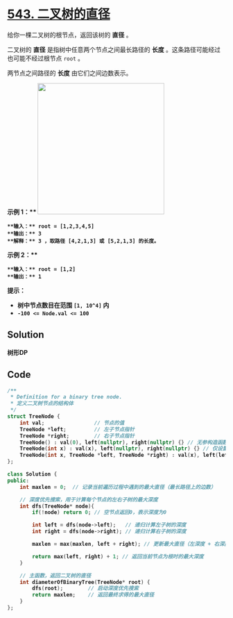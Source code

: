 # [543. 二叉树的直径](https://leetcode.cn/problems/diameter-of-binary-tree/description/?envType=study-plan-v2&envId=top-100-liked)

给你一棵二叉树的根节点，返回该树的 **直径**  。

二叉树的 **直径**  是指树中任意两个节点之间最长路径的 **长度**  。这条路径可能经过也可能不经过根节点 `root` 。

两节点之间路径的 **长度**  由它们之间边数表示。

<strong class="example">示例 1：** 
<img alt="" src="https://gitee.com/baishuaishuai/saveimg/raw/master/202508050957540.jpg" style="width: 292px; height: 302px;">

```
**输入：** root = [1,2,3,4,5]
**输出：** 3
**解释：** 3 ，取路径 [4,2,1,3] 或 [5,2,1,3] 的长度。
```

<strong class="example">示例 2：** 

```
**输入：** root = [1,2]
**输出：** 1
```

**提示：** 

- 树中节点数目在范围 `[1, 10^4]` 内
- `-100 <= Node.val <= 100`

## Solution

树形DP

## Code

```c++
/**
 * Definition for a binary tree node.
 * 定义二叉树节点的结构体
 */
struct TreeNode {
    int val;                // 节点的值
    TreeNode *left;         // 左子节点指针
    TreeNode *right;        // 右子节点指针
    TreeNode() : val(0), left(nullptr), right(nullptr) {} // 无参构造函数，默认值为0
    TreeNode(int x) : val(x), left(nullptr), right(nullptr) {} // 仅设置节点值
    TreeNode(int x, TreeNode *left, TreeNode *right) : val(x), left(left), right(right) {} // 设置值和左右子节点
};

class Solution {
public:
    int maxlen = 0;  // 记录当前遍历过程中遇到的最大直径（最长路径上的边数）

    // 深度优先搜索，用于计算每个节点的左右子树的最大深度
    int dfs(TreeNode* node){
        if(!node) return 0; // 空节点返回0，表示深度为0

        int left = dfs(node->left);   // 递归计算左子树的深度
        int right = dfs(node->right); // 递归计算右子树的深度

        maxlen = max(maxlen, left + right); // 更新最大直径（左深度 + 右深度）

        return max(left, right) + 1; // 返回当前节点为根时的最大深度
    }

    // 主函数，返回二叉树的直径
    int diameterOfBinaryTree(TreeNode* root) {
        dfs(root);        // 启动深度优先搜索
        return maxlen;    // 返回最终求得的最大直径
    }
};

```

